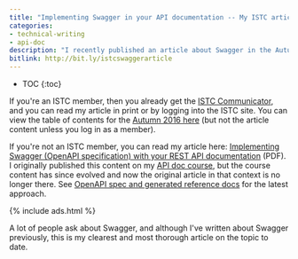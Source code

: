 ```yaml
---
title: "Implementing Swagger in your API documentation -- My ISTC article"
categories:
- technical-writing
- api-doc
description: "I recently published an article about Swagger in the Autumn 2016 edition of ISTC's magazine, Communicator. ISTC stands for Institute of Scientific and Technical Communicators. My article provides an introduction to using Swagger (now called OpenAPI specification) for publishing your REST API documentation."
bitlink: http://bit.ly/istcswaggerarticle
---
```


* TOC
{:toc}

If you're an ISTC member, then you already get the [ISTC Communicator](http://www.istc.org.uk/publications-and-resources/communicator/), and you can read my article in print or by logging into the ISTC site. You can view the table of contents for the [Autumn 2016 here](http://www.istc.org.uk//images/2016/05/Comm1609Web_TOC.pdf) (but not the article content unless you log in as a member).

If you're not an ISTC member, you can read my article here: [Implementing Swagger (OpenAPI specification) with your REST API documentation](https://s3.us-west-1.wasabisys.com/idbwmedia.com/images/stc_communicator_swagger.pdf) (PDF). I originally published this content on my [API doc course](/learnapidoc/), but the course content has since evolved and now the original article in that context is no longer there. See [OpenAPI spec and generated reference docs](/learnapidoc/restapispecifications.html) for the latest approach.

{% include ads.html %}

A lot of people ask about Swagger, and although I've written about Swagger previously, this is my clearest and most thorough article on the topic to date.
